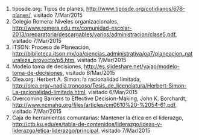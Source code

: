 1. tiposde.org: Tipos de planes, http://www.tiposde.org/cotidianos/678-planes/, visitado 7/Mar/2015
2. Colegio Romera: Niveles organizacionales, http://www.romera.edu.mx/comunidad-escolar-2013/preparatoria/descargables/varios/administracion/clase5.pdf, visitado 7/Mar/2015
3. ITSON: Proceso de Planeación, http://biblioteca.itson.mx/oa/ciencias_administrativa/oa7/planeacion_naturaleza_proyecto/p5.htm, visitado 7/Mar/2015
4. Modelo toma de decisiones, http://es.slideshare.net/yajap/modelo-toma-de-decisiones, visitado 6/Mar/2015
5. Olea.org: Herbert A. Simon: la racionalidad limitada, http://olea.org/~nadia.troncoso/Tesis_de_licenciatura/Herbert-Simon-La-racionalidad-limitada.html, visitado 6/Mar/2015
6. Overcoming Barriers to Effective Decision-Making,  John K. Borchardt, http://www.ncmahq.org/files/articles/cm0610%20-%2054-61.pdf, visitado 7/Mar/2015
7. Caja de herramientas comuntarias: Mantener la ética en el liderazgo, http://ctb.ku.edu/es/tabla-de-contenidos/liderazgo/ideas-y-liderazgo/etica-liderazgo/principal, visitado 7/Mar/2015

